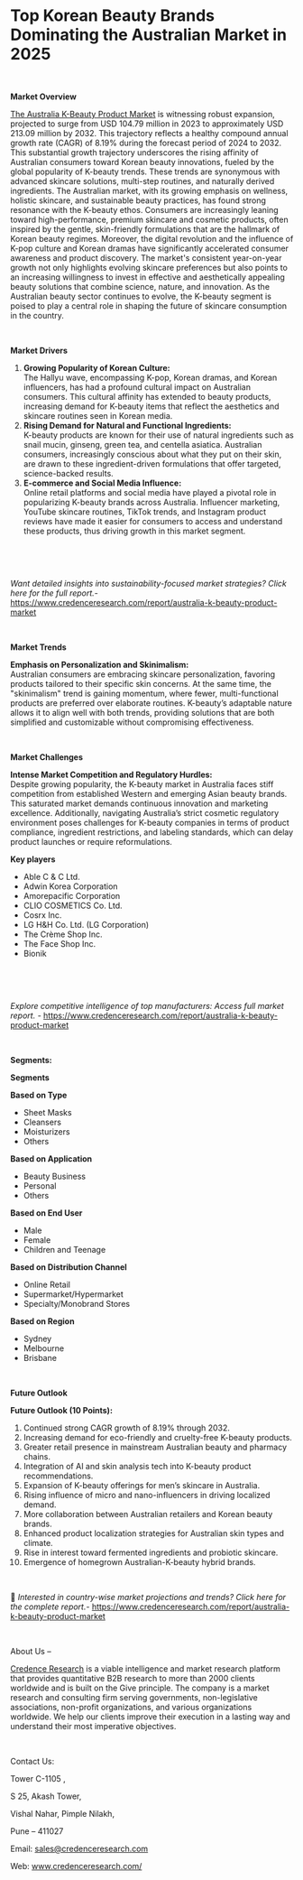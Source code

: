 # Top Korean Beauty Brands Dominating the Australian Market in 2025


<p><strong>&nbsp;</strong></p>
<p><strong>Market Overview</strong></p>
<p><a href="https://www.credenceresearch.com/report/australia-k-beauty-product-market">The Australia K-Beauty Product Market</a> is witnessing robust expansion, projected to surge from USD 104.79 million in 2023 to approximately USD 213.09 million by 2032. This trajectory reflects a healthy compound annual growth rate (CAGR) of 8.19% during the forecast period of 2024 to 2032. This substantial growth trajectory underscores the rising affinity of Australian consumers toward Korean beauty innovations, fueled by the global popularity of K-beauty trends. These trends are synonymous with advanced skincare solutions, multi-step routines, and naturally derived ingredients. The Australian market, with its growing emphasis on wellness, holistic skincare, and sustainable beauty practices, has found strong resonance with the K-beauty ethos. Consumers are increasingly leaning toward high-performance, premium skincare and cosmetic products, often inspired by the gentle, skin-friendly formulations that are the hallmark of Korean beauty regimes. Moreover, the digital revolution and the influence of K-pop culture and Korean dramas have significantly accelerated consumer awareness and product discovery. The market's consistent year-on-year growth not only highlights evolving skincare preferences but also points to an increasing willingness to invest in effective and aesthetically appealing beauty solutions that combine science, nature, and innovation. As the Australian beauty sector continues to evolve, the K-beauty segment is poised to play a central role in shaping the future of skincare consumption in the country.</p>
<p><strong>&nbsp;</strong></p>
<p><strong>Market Drivers</strong></p>
<ol>
<li><strong> Growing Popularity of Korean Culture:</strong><br data-start="1632" data-end="1635" /> The Hallyu wave, encompassing K-pop, Korean dramas, and Korean influencers, has had a profound cultural impact on Australian consumers. This cultural affinity has extended to beauty products, increasing demand for K-beauty items that reflect the aesthetics and skincare routines seen in Korean media.</li>
<li data-start="1937" data-end="2303"><strong data-start="1937" data-end="1997"> Rising Demand for Natural and Functional Ingredients:</strong><br data-start="1997" data-end="2000" /> K-beauty products are known for their use of natural ingredients such as snail mucin, ginseng, green tea, and centella asiatica. Australian consumers, increasingly conscious about what they put on their skin, are drawn to these ingredient-driven formulations that offer targeted, science-backed results.</li>
<li data-start="2305" data-end="2683"><strong data-start="2305" data-end="2350"> E-commerce and Social Media Influence:</strong><br data-start="2350" data-end="2353" /> Online retail platforms and social media have played a pivotal role in popularizing K-beauty brands across Australia. Influencer marketing, YouTube skincare routines, TikTok trends, and Instagram product reviews have made it easier for consumers to access and understand these products, thus driving growth in this market segment.</li>
</ol>
<p><strong>&nbsp;</strong></p>
<p><strong>&nbsp;</strong></p>
<p><em>Want detailed insights into sustainability-focused market strategies? Click here for the full report.- </em><a href="https://www.credenceresearch.com/report/australia-k-beauty-product-market">https://www.credenceresearch.com/report/australia-k-beauty-product-market</a></p>
<p>&nbsp;</p>
<p><strong>Market Trends</strong></p>
<p><strong>Emphasis on Personalization and Skinimalism:</strong><br /> Australian consumers are embracing skincare personalization, favoring products tailored to their specific skin concerns. At the same time, the "skinimalism" trend is gaining momentum, where fewer, multi-functional products are preferred over elaborate routines. K-beauty&rsquo;s adaptable nature allows it to align well with both trends, providing solutions that are both simplified and customizable without compromising effectiveness.</p>
<p>&nbsp;</p>
<p><strong>Market Challenges</strong></p>
<p><strong>Intense Market Competition and Regulatory Hurdles:</strong><br data-start="3283" data-end="3286" /> Despite growing popularity, the K-beauty market in Australia faces stiff competition from established Western and emerging Asian beauty brands. This saturated market demands continuous innovation and marketing excellence. Additionally, navigating Australia&rsquo;s strict cosmetic regulatory environment poses challenges for K-beauty companies in terms of product compliance, ingredient restrictions, and labeling standards, which can delay product launches or require reformulations.</p>
<p><strong>Key players</strong></p>
<ul>
<li>Able C &amp; C Ltd.</li>
<li>Adwin Korea Corporation</li>
<li>Amorepacific Corporation</li>
<li>CLIO COSMETICS Co. Ltd.</li>
<li>Cosrx Inc.</li>
<li>LG H&amp;H Co. Ltd. (LG Corporation)</li>
<li>The Cr&egrave;me Shop Inc.</li>
<li>The Face Shop Inc.</li>
<li>Bionik</li>
</ul>
<p>&nbsp;</p>
<p>&nbsp;</p>
<p><em>Explore competitive intelligence of top manufacturers: Access full market report. - </em><a href="https://www.credenceresearch.com/report/australia-k-beauty-product-market">https://www.credenceresearch.com/report/australia-k-beauty-product-market</a></p>
<p>&nbsp;</p>
<p><strong>Segments:</strong></p>
<p><strong>Segments</strong></p>
<p><strong>Based on Type</strong></p>
<ul>
<li>Sheet Masks</li>
<li>Cleansers</li>
<li>Moisturizers</li>
<li>Others</li>
</ul>
<p><strong>Based on Application</strong></p>
<ul>
<li>Beauty Business</li>
<li>Personal</li>
<li>Others</li>
</ul>
<p><strong>Based on End User</strong></p>
<ul>
<li>Male</li>
<li>Female</li>
<li>Children and Teenage</li>
</ul>
<p><strong>Based on Distribution Channel</strong></p>
<ul>
<li>Online Retail</li>
<li>Supermarket/Hypermarket</li>
<li>Specialty/Monobrand Stores</li>
</ul>
<p><strong>Based on Region</strong></p>
<ul>
<li>Sydney</li>
<li>Melbourne</li>
<li>Brisbane</li>
</ul>
<p>&nbsp;</p>
<p><strong>Future Outlook </strong></p>
<p><strong>Future Outlook (10 Points):</strong></p>
<ol>
<li data-start="3808" data-end="3861">Continued strong CAGR growth of 8.19% through 2032.</li>
<li data-start="3865" data-end="3937">Increasing demand for eco-friendly and cruelty-free K-beauty products.</li>
<li data-start="3941" data-end="4019">Greater retail presence in mainstream Australian beauty and pharmacy chains.</li>
<li data-start="4023" data-end="4104">Integration of AI and skin analysis tech into K-beauty product recommendations.</li>
<li data-start="4108" data-end="4174">Expansion of K-beauty offerings for men&rsquo;s skincare in Australia.</li>
<li data-start="4178" data-end="4255">Rising influence of micro and nano-influencers in driving localized demand.</li>
<li data-start="4259" data-end="4334">More collaboration between Australian retailers and Korean beauty brands.</li>
<li data-start="4338" data-end="4419">Enhanced product localization strategies for Australian skin types and climate.</li>
<li data-start="4423" data-end="4494">Rise in interest toward fermented ingredients and probiotic skincare.</li>
<li data-start="4499" data-end="4556">Emergence of homegrown Australian-K-beauty hybrid brands.</li>
</ol>
<p><strong>&nbsp;</strong></p>
<p>📌 <em>Interested in country-wise market projections and trends? Click here for the complete report.- </em><a href="https://www.credenceresearch.com/report/australia-k-beauty-product-market">https://www.credenceresearch.com/report/australia-k-beauty-product-market</a></p>
<p>&nbsp;</p>
<p>About Us &ndash;</p>
<p><a href="https://www.credenceresearch.com/">Credence Research</a> is a viable intelligence and market research platform that provides quantitative B2B research to more than 2000 clients worldwide and is built on the Give principle. The company is a market research and consulting firm serving governments, non-legislative associations, non-profit organizations, and various organizations worldwide. We help our clients improve their execution in a lasting way and understand their most imperative objectives.</p>
<p>&nbsp;</p>
<p>Contact Us:</p>
<p>Tower C-1105 ,</p>
<p>S 25, Akash Tower,</p>
<p>Vishal Nahar, Pimple Nilakh,</p>
<p>Pune &ndash; 411027</p>
<p>Email: <a href="mailto:sales@credenceresearch.com">sales@credenceresearch.com</a></p>
<p>Web: <a href="http://www.credenceresearch.com/">www.credenceresearch.com/</a></p>
<p>&nbsp;</p>
